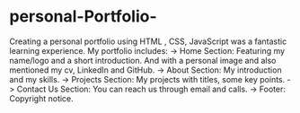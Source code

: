 # personal-Portfolio-
Creating a personal portfolio using HTML , CSS, JavaScript was a fantastic learning experience. 
My portfolio includes:
-> Home Section: Featuring my name/logo and a short introduction. And with a personal image and also mentioned my cv, LinkedIn and GitHub.
-> About Section: My introduction and my skills.
-> Projects Section: My projects with titles, some key points.
-> Contact Us Section: You can reach us through email and calls.
-> Footer: Copyright notice.
